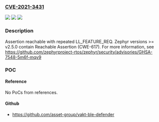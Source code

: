 ### [CVE-2021-3431](https://cve.mitre.org/cgi-bin/cvename.cgi?name=CVE-2021-3431)
![](https://img.shields.io/static/v1?label=Product&message=zephyr&color=blue)
![](https://img.shields.io/static/v1?label=Version&message=v2.5.0%20&color=brightgreen)
![](https://img.shields.io/static/v1?label=Vulnerability&message=Reachable%20Assertion%20(CWE-617)&color=brightgreen)

### Description

Assertion reachable with repeated LL_FEATURE_REQ. Zephyr versions >= v2.5.0 contain Reachable Assertion (CWE-617). For more information, see https://github.com/zephyrproject-rtos/zephyr/security/advisories/GHSA-7548-5m6f-mqv9

### POC

#### Reference
No PoCs from references.

#### Github
- https://github.com/asset-group/vakt-ble-defender

